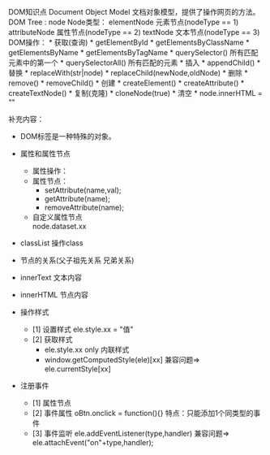 DOM知识点
  Document Object Model 文档对象模型，提供了操作网页的方法。
  DOM Tree : node
  Node类型：
    elementNode   元素节点(nodeType == 1)
    attributeNode 属性节点(nodeType == 2)
    textNode      文本节点(nodeType == 3)
  DOM操作：
    * 获取(查询)
      * getElementById
      * getElementsByClassName
      * getElementsByName
      * getElementsByTagName
      * querySelector()     所有匹配元素中的第一个
      * querySelectorAll()  所有匹配的元素
    * 插入
      * appendChild()
    * 替换 
      * replaceWith(str|node)
      * replaceChild(newNode,oldNode)
    * 删除
      * remove()
      * removeChild()
    * 创建
      * createElement()
      * createAttribute()
      * createTextNode()
    * 复制(克隆)
      * cloneNode(true)
    * 清空
      * node.innerHTML = ""

补充内容：
  * DOM标签是一种特殊的对象。
  * 属性和属性节点
    * 属性操作：
    * 属性节点：
      - setAttribute(name,val);
      - getAttribute(name);
      - removeAttribute(name);
    * 自定义属性节点
      <div data-xx="123"></div>   node.dataset.xx
  * classList 操作class
  * 节点的关系(父子祖先关系  兄弟关系)
  * innerText  文本内容
  * innerHTML  节点内容


* 操作样式
  - [1] 设置样式  ele.style.xx = "值"
  - [2] 获取样式  
      - ele.style.xx    only 内联样式
      - window.getComputedStyle(ele)[xx]  兼容问题=> ele.currentStyle[xx]
  
* 注册事件
  - [1] 属性节点 <div onclick="..."></div>
  - [2] 事件属性 oBtn.onclick = function(){}    特点：只能添加1个同类型的事件
  - [3] 事件监听 ele.addEventListener(type,handler)  兼容问题=> ele.attachEvent("on"+type,handler);

